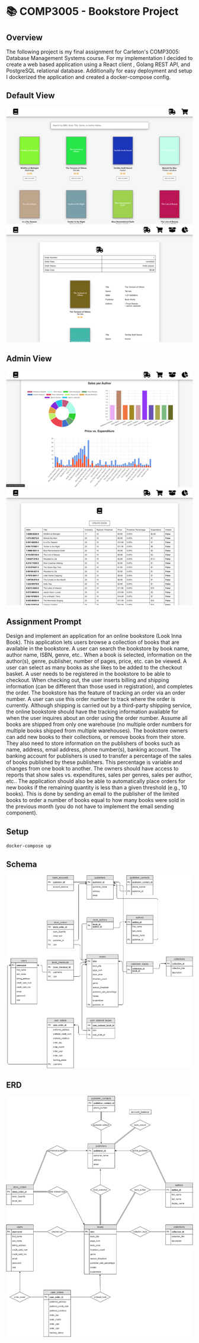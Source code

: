 # 📚 COMP3005 - Bookstore Project

## Overview

The following project is my final assignment for Carleton's COMP3005: Database Management Systems course. For my implementation I decided to create a web based application using a React client , Golang REST API, and PostgreSQL relational database. Additionally for easy deployment and setup I dockerized the application and created a docker-compose config.

## Default View

<img src="./docs/screenshots/06-defaultuserview.png">
<img src="./docs/screenshots/12-ordertrackview.png">

## Admin View

<img src="./docs/screenshots/15-reportsview.png">
<img src="./docs/screenshots/13-inventoryview.png">

## Assignment Prompt

Design and implement an application for an online bookstore (Look Inna Book). This application lets users
browse a collection of books that are available in the bookstore. A user can search the bookstore by book
name, author name, ISBN, genre, etc.. When a book is selected, information on the author(s), genre, publisher,
number of pages, price, etc. can be viewed. A user can select as many books as she likes to be added to
the checkout basket. A user needs to be registered in the bookstore to be able to checkout. When checking
out, the user inserts billing and shipping information (can be different than those used in registration), and
completes the order. The bookstore has the feature of tracking an order via an order number. A user can
use this order number to track where the order is currently. Although shipping is carried out by a third-party
shipping service, the online bookstore should have the tracking information available for when the user inquires
about an order using the order number. Assume all books are shipped from only one warehouse (no multiple
order numbers for multiple books shipped from multiple warehouses). The bookstore owners can add new books
to their collections, or remove books from their store. They also need to store information on the publishers
of books such as name, address, email address, phone number(s), banking account. The banking account for
publishers is used to transfer a percentage of the sales of books published by these publishers. This percentage
is variable and changes from one book to another. The owners should have access to reports that show sales
vs. expenditures, sales per genres, sales per author, etc.. The application should also be able to automatically
place orders for new books if the remaining quantity is less than a given threshold (e.g., 10 books). This is done
by sending an email to the publisher of the limited books to order a number of books equal to how many books
were sold in the previous month (you do not have to implement the email sending component).

## Setup
```
docker-compose up
```

## Schema

<img src="./docs/schema.png">

## ERD

<img src="./docs/erd.png">